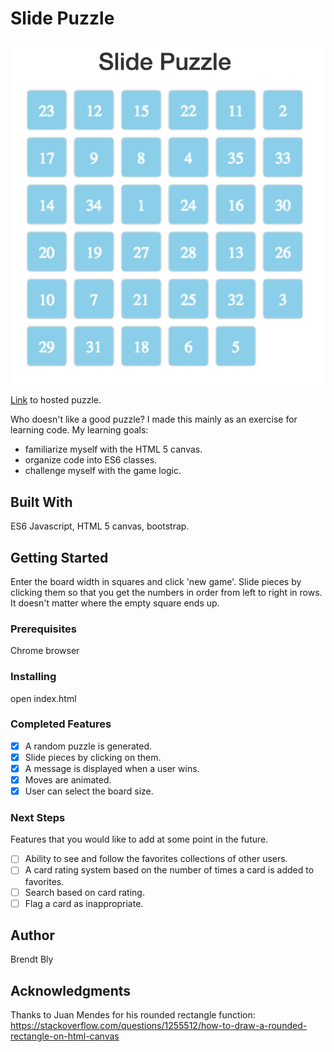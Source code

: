 # Slide Puzzle
![Image of puzzle](/slide-puzzle.png)

[Link](https://b-bly.github.io/slide-puzzle/puzzle.html) to hosted puzzle.

Who doesn't like a good puzzle?
I made this mainly as an exercise for learning code.  My learning goals:
- familiarize myself with the HTML 5 canvas.
- organize code into ES6 classes.
- challenge myself with the game logic.

## Built With

ES6 Javascript, HTML 5 canvas, bootstrap.

## Getting Started

Enter the board width in squares and click 'new game'.  Slide pieces by clicking them so that you get the numbers in order from left to right in rows.  It doesn't matter where the empty square ends up.

### Prerequisites

Chrome browser


### Installing

open index.html


### Completed Features


- [x] A random puzzle is generated.
- [x] Slide pieces by clicking on them.
- [x] A message is displayed when a user wins.
- [x] Moves are animated.
- [x] User can select the board size.

### Next Steps

Features that you would like to add at some point in the future.

- [ ] Ability to see and follow the favorites collections of other users.
- [ ] A card rating system based on the number of times a card is added to favorites.
- [ ] Search based on card rating.
- [ ] Flag a card as inappropriate.

## Author

Brendt Bly


## Acknowledgments

Thanks to Juan Mendes for his rounded rectangle function:
https://stackoverflow.com/questions/1255512/how-to-draw-a-rounded-rectangle-on-html-canvas


